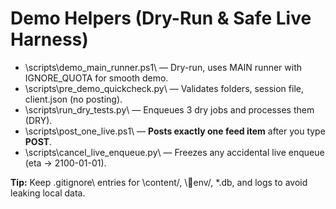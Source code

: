 ﻿# Demo Helpers (Dry-Run & Safe Live Harness)

- \scripts\demo_main_runner.ps1\ — Dry-run, uses MAIN runner with IGNORE_QUOTA for smooth demo.
- \scripts\pre_demo_quickcheck.py\ — Validates folders, session file, client.json (no posting).
- \scripts\run_dry_tests.py\ — Enqueues 3 dry jobs and processes them (DRY).
- \scripts\post_one_live.ps1\ — **Posts exactly one feed item** after you type **POST**.
- \scripts\cancel_live_enqueue.py\ — Freezes any accidental live enqueue (eta -> 2100-01-01).

**Tip:** Keep \.gitignore\ entries for \content/\, \env/\, \*.db\, and logs to avoid leaking local data.
